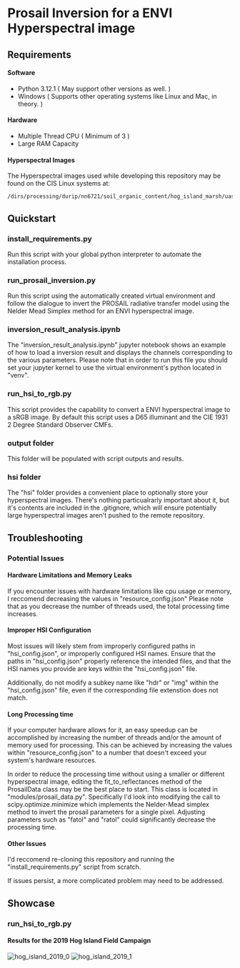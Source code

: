 # Prosail Inversion for a ENVI Hyperspectral image

## Requirements

#### Software

* Python 3.12.1  ( May support other versions as well. )
* Windows  ( Supports other operating systems like Linux and Mac, in theory. )

#### Hardware

* Multiple Thread CPU ( Minimum of 3 )
* Large RAM Capacity

#### Hyperspectral Images

The Hyperspectral images used while developing this repository may be found on the CIS Linux systems at:

```plaintext
/dirs/processing/durip/nn6721/soil_organic_content/hog_island_marsh/uas/layer_stacked_marsh_1_2/
```

## Quickstart

### install_requirements.py

Run this script with your global python interpreter to automate the installation process.

### run_prosail_inversion.py

Run this script using the automatically created virtual environment and follow the dialogue to invert the PROSAIL radiative transfer model using the Nelder Mead Simplex method for an ENVI hyperspectral image.

### inversion_result_analysis.ipynb

The "inversion_result_analysis.ipynb" jupyter notebook shows an example of how to load a inversion result and displays the channels corresponding to the various parameters. Please note that in order to run this file you should set your jupyter kernel to use the virtual environment's python located in "venv".

### run_hsi_to_rgb.py

This script provides the capability to convert a ENVI hyperspectral image to a sRGB image. By default this script uses a D65 illuminant and the CIE 1931 2 Degree Standard Observer CMFs.

### output folder

This folder will be populated with script outputs and results.

### hsi folder

The "hsi" folder provides a convenient place to optionally store your hyperspectral images. There's nothing particualrarly important about it, but it's contents are included in the .gitignore, which will ensure potentially large hyperspectral images aren't pushed to the remote repository.

## Troubleshooting

### Potential Issues

#### Hardware Limitations and Memory Leaks

If you encounter issues with hardware limitations like cpu usage or memory, I reccomend decreasing the values in "resource_config.json" Please note that as you decrease the number of threads used, the total processing time increases.

#### Improper HSI Configuration

Most issues will likely stem from improperly configured paths in "hsi_config.json", or improperly configured HSI names. Ensure that the paths in "hsi_config.json" properly reference the intended files, and that the HSI names you provide are keys within the "hsi_config.json" file.

Additionally, do not modify a subkey name like "hdr" or "img" within the "hsi_config.json" file, even if the corresponding file extenstion does not match.

#### Long Processing time

If your computer hardware allows for it, an easy speedup can be accomplished by increasing the number of threads and/or the amount of memory used for processing. This can be achieved by increasing the values within "resource_config.json" to a number that doesn't exceed your system's hardware resources.

In order to reduce the processing time without using a smaller or different hyperspectral image, editing the fit_to_reflectances method of the ProsailData class may be the best place to start. This class is located in "modules/prosail_data.py". Specifically I'd look into modifying the call to scipy.optimize.minimize which implements the Nelder-Mead simplex method to invert the prosail parameters for a single pixel. Adjusting parameters such as "fatol" and "ratol" could significantly decrease the processing time.

#### Other Issues

I'd reccomend re-cloning this repository and running the "install_requirements.py" script from scratch.

If issues persist, a more complicated problem may need to be addressed.

## Showcase

### run_hsi_to_rgb.py

#### Results for the 2019 Hog Island Field Campaign

![hog_island_2019_0](docs/pictures/hog_island_2019_0.png)
![hog_island_2019_1](docs/pictures/hog_island_2019_1.png)
